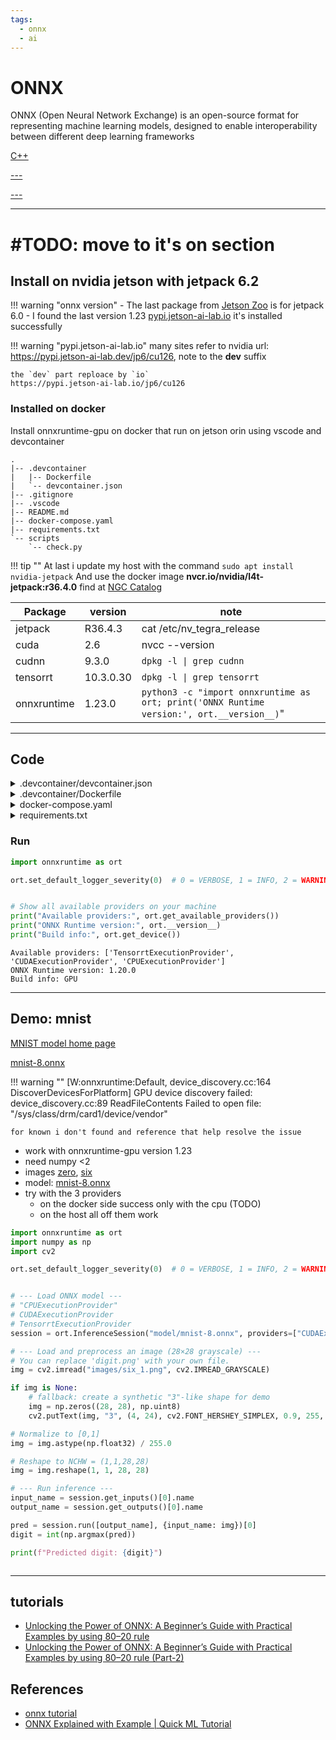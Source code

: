 ```yaml
---
tags:
  - onnx
  - ai
---
```


# ONNX

ONNX (Open Neural Network Exchange) is an open-source format for representing machine learning models, designed to enable interoperability between different deep learning frameworks

<div class="grid-container">
    <div class="grid-item">
        <a href="cpp">
        <p>C++</p></a>
    </div>
    <div class="grid-item">
        <a href="onnx">
        <p>---</p></a>
    </div>
    <div class="grid-item">
        <a href="---">
        <p>---</p></a>
    </div>
     
</div>

---

# #TODO: move to it's on section

## Install on nvidia jetson with jetpack 6.2

!!! warning "onnx version" - The last package from [Jetson Zoo](https://www.elinux.org/Jetson_Zoo#ONNX_Runtime) is for jetpack 6.0 - I found the last version 1.23 [pypi.jetson-ai-lab.io](https://pypi.jetson-ai-lab.io/jp6/cu126/+f/e1e/9e3dc2f4d5551/onnxruntime_gpu-1.23.0-cp310-cp310-linux_aarch64.whl) it's installed successfully

!!! warning "pypi.jetson-ai-lab.io"
many sites refer to nvidia url: https://pypi.jetson-ai-lab.dev/jp6/cu126, note to the **dev** suffix

    the `dev` part reploace by `io`
    https://pypi.jetson-ai-lab.io/jp6/cu126


### Installed on docker

Install onnxruntime-gpu on docker that run on jetson orin using vscode and devcontainer

```
.
|-- .devcontainer
|   |-- Dockerfile
|   `-- devcontainer.json
|-- .gitignore
|-- .vscode
|-- README.md
|-- docker-compose.yaml
|-- requirements.txt
`-- scripts
    `-- check.py
```

!!! tip ""
At last i update my host with the command `sudo apt install nvidia-jetpack`
And use the docker image **nvcr.io/nvidia/l4t-jetpack:r36.4.0**
find at [NGC Catalog](https://catalog.ngc.nvidia.com/orgs/nvidia/containers/l4t-jetpack/)

| Package | version | note |
| ------- | ------- | ---- |
| jetpack |  R36.4.3       |  cat /etc/nv_tegra_release     | 
| cuda    |   2.6      |  nvcc --version     |
| cudnn   |  9.3.0       |  `dpkg -l \| grep cudnn`     |
| tensorrt  | 10.3.0.30        |  `dpkg -l \| grep tensorrt`    |
| onnxruntime |  1.23.0       |  ```python3 -c "import onnxruntime as ort; print('ONNX Runtime version:', ort.__version__)```"     |

---

## Code

<details>
    <summary>.devcontainer/devcontainer.json</summary>

```json
--8<-- "docs/Programming/ai/onnx/code/.devcontainer/devcontainer.json"
```

</details>

<details>
    <summary>.devcontainer/Dockerfile</summary>

```dockerfile
--8<-- "docs/Programming/ai/onnx/code/.devcontainer/Dockerfile"
```

</details>

<details>
    <summary>docker-compose.yaml</summary>

```yaml
--8<-- "docs/Programming/ai/onnx/code/docker-compose.yaml"
```

</details>

<details>
    <summary>requirements.txt</summary>

```txt
--8<-- "docs/Programming/ai/onnx/code/requirements.txt"
```

</details>

### Run

```python
import onnxruntime as ort

ort.set_default_logger_severity(0)  # 0 = VERBOSE, 1 = INFO, 2 = WARNING, 3 = ERROR, 4 = FATAL


# Show all available providers on your machine
print("Available providers:", ort.get_available_providers())
print("ONNX Runtime version:", ort.__version__)
print("Build info:", ort.get_device())

```

```
Available providers: ['TensorrtExecutionProvider', 'CUDAExecutionProvider', 'CPUExecutionProvider']
ONNX Runtime version: 1.20.0
Build info: GPU
```

---

## Demo: mnist

[MNIST model home page](https://github.com/onnx/models/tree/main/validated/vision/classification/mnist)

[mnist-8.onnx](https://github.com/onnx/models/raw/refs/heads/main/validated/vision/classification/mnist/model/mnist-8.onnx)

!!! warning ""
[W:onnxruntime:Default, device_discovery.cc:164 DiscoverDevicesForPlatform] GPU device discovery failed: device_discovery.cc:89 ReadFileContents Failed to open file: "/sys/class/drm/card1/device/vendor"

    for known i don't found and reference that help resolve the issue


- work with onnxruntime-gpu version 1.23
- need numpy <2
- images [zero](code/images/zero.png), [six](code/images/six_1.png)
- model: [mnist-8.onnx](code/model/mnist-8.onnx)
- try with the 3 providers
  - on the docker side success only with the cpu (TODO)
  - on the host all off them work

```python
import onnxruntime as ort
import numpy as np
import cv2

ort.set_default_logger_severity(0)  # 0 = VERBOSE, 1 = INFO, 2 = WARNING, 3 = ERROR, 4 = FATAL


# --- Load ONNX model ---
# "CPUExecutionProvider"
# CUDAExecutionProvider
# TensorrtExecutionProvider
session = ort.InferenceSession("model/mnist-8.onnx", providers=["CUDAExecutionProvider"])

# --- Load and preprocess an image (28×28 grayscale) ---
# You can replace 'digit.png' with your own file.
img = cv2.imread("images/six_1.png", cv2.IMREAD_GRAYSCALE)

if img is None:
    # fallback: create a synthetic "3"-like shape for demo
    img = np.zeros((28, 28), np.uint8)
    cv2.putText(img, "3", (4, 24), cv2.FONT_HERSHEY_SIMPLEX, 0.9, 255, 2)

# Normalize to [0,1]
img = img.astype(np.float32) / 255.0

# Reshape to NCHW = (1,1,28,28)
img = img.reshape(1, 1, 28, 28)

# --- Run inference ---
input_name = session.get_inputs()[0].name
output_name = session.get_outputs()[0].name

pred = session.run([output_name], {input_name: img})[0]
digit = int(np.argmax(pred))

print(f"Predicted digit: {digit}")



```

---

## tutorials

- [Unlocking the Power of ONNX: A Beginner’s Guide with Practical Examples by using 80–20 rule](https://medium.com/@syedhamzatahir1001/unlocking-the-power-of-onnx-a-beginners-guide-with-practical-examples-by-using-80-20-rule-bd57d8fb54c8)
- [Unlocking the Power of ONNX: A Beginner’s Guide with Practical Examples by using 80–20 rule (Part-2)](https://medium.com/@syedhamzatahir1001/unlocking-the-power-of-onnx-a-beginners-guide-with-practical-examples-by-using-80-20-rule-pt-2-b799e5398d8a)

## References

- [onnx tutorial](https://www.youtube.com/playlist?list=PLkz_y24mlSJZJx9sQJCyFZt50S4ji1PeR)
- [ONNX Explained with Example | Quick ML Tutorial](https://www.youtube.com/watch?v=cZtXdMao7Ic)
